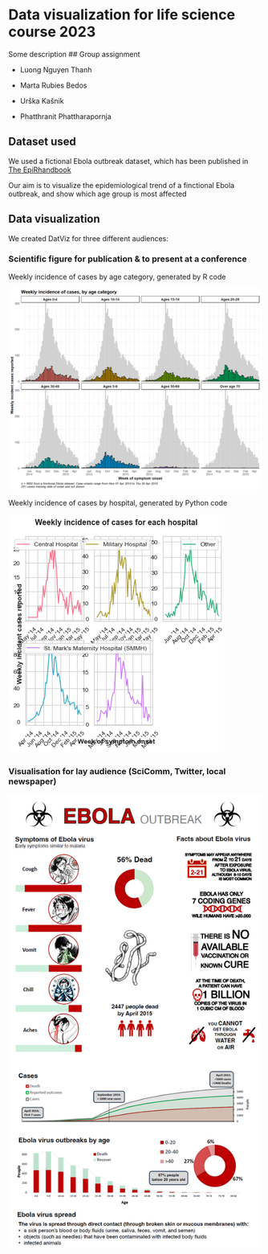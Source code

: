 # Data visualization for life science course 2023

Some description \## Group assignment

-   Luong Nguyen Thanh

-   Marta Rubies Bedos

-   Urška Kašnik

-   Phatthranit Phattharapornja

## Dataset used

We used a fictional Ebola outbreak dataset, which has been published in [The EpiRhandbook](https://epirhandbook.com/en/download-handbook-and-data.html)

Our aim is to visualize the epidemiological trend of a finctional Ebola outbreak, and show which age group is most affected

## Data visualization

We created DatViz for three different audiences:

### Scientific figure for publication & to present at a conference

Weekly incidence of cases by age category, generated by R code

![](scientific_report.png)

Weekly incidence of cases by hospital, generated by Python code

![](scientific_report_py.png)

### Visualisation for lay audience (SciComm, Twitter, local newspaper)

![](community%20report.png)
